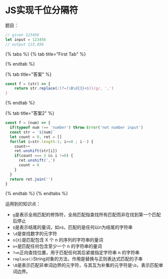 # JS实现千位分隔符

题目：

```javascript
// given 123456
let input = 123456
// output 123,456
```

{% tabs %}
{% tab title="First Tab" %}

{% endtab %}

{% tab title="答案" %}
```javascript
const f = (str) => {
    return str.replace(/(?=(\B\d{3}+$))/g/, ',')
}
```
{% endtab %}

{% tab title="答案2" %}
```javascript
const f = (num) => {
  if(typeof num !== 'number') throw Error('not number input')
  const str = `${num}`
  let count = 0, ret = []
  for(let i=str.length-1; i>=0 ; i--) {
    count++
    ret.unshift(str[i])
    if(count === 3 && i !=0) { 
      ret.unshift(',')
      count = 0
    }
  }
  return ret.join('')
}
```
{% endtab %}
{% endtabs %}

运用到的知识点：

* `g`是表示全局匹配的修饰符，全局匹配指查找所有匹配而非在找到第一个匹配后停止
* `$`是表示结尾的量词，如`n$`，匹配的是任何以n为结尾的字符串
* `\d`是查找数字的元字符
* `n{X}`是匹配包含 X 个 n 的序列的字符串的量词
* `n+`是匹配任何包含至少一个 n 的字符串的量词
* `?=n`正向查找位置，用于匹配任何其后紧接指定字符串 n 的字符串
* `replace()`String对象的方法，作用是替换与正则表达式匹配的子串
* `\B`是表示匹配非单词边界的元字符，与其互为补集的元字符是`\b`，表示匹配单词边界。
